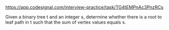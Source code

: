 https://app.codesignal.com/interview-practice/task/TG4tEMPnAc3PnzRCs

Given a binary tree t and an integer s, determine whether there is a root to leaf path in t such that the sum of vertex values equals s.
